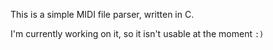 This is a simple MIDI file parser, written in C.

I'm currently working on it, so it isn't usable at the moment `:)`